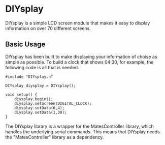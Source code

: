# DIYsplay
DIYsplay is a simple LCD screen module that makes it easy to display information on over 70 different screens.

## Basic Usage
DIYsplay has been built to make displaying your information of choise as simple as possible. To build a clock that shows 04:30, for example, the following code is all that is needed.

```
#include "DIYsplay.h"

DIYsplay diysplay = DIYsplay();

void setup() {
    diysplay.begin();
    diysplay.setScreen(DIGITAL_CLOCK);
    diysplay.setData(0,4);
    diysplay.setData(1,30);
}
```

The DIYsplay library is a wrapper for the MatesController library, which handles the underlying serial commands. This means that DIYsplay needs the "MatesController" library as a dependency.